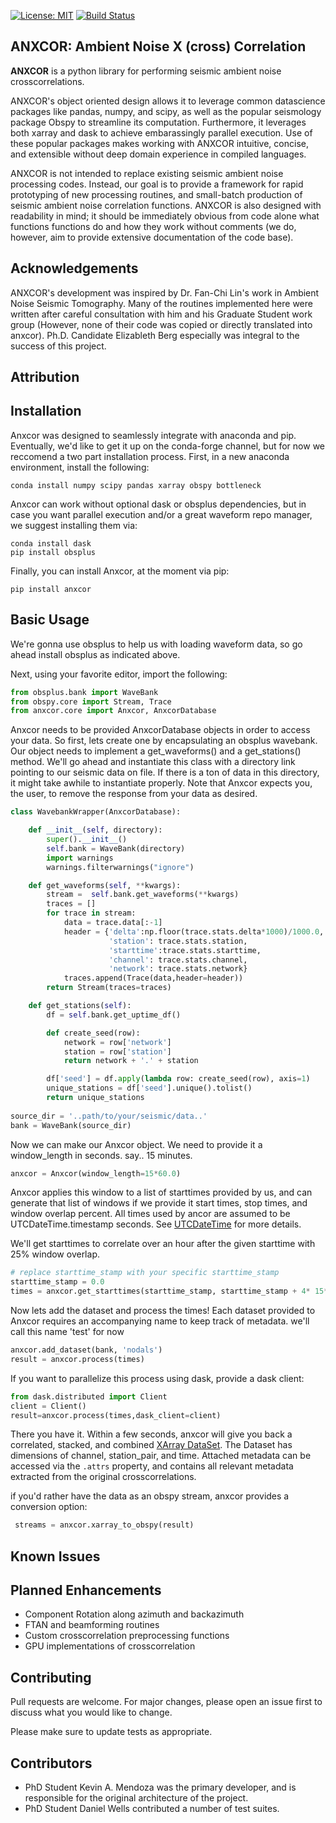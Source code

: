 [![License: MIT](https://img.shields.io/badge/License-MIT-yellow.svg)](https://opensource.org/licenses/MIT)
[![Build Status](https://travis-ci.org/uofuseismo/anxcor.png?branch=master)](https://travis-ci.org/uofuseismo/anxcor)

## ANXCOR: Ambient Noise X (cross) Correlation

**ANXCOR** is a python library for performing seismic ambient noise crosscorrelations.


ANXCOR's object oriented design allows it to leverage common datascience packages like pandas, numpy, and scipy, as well as the popular seismology package Obspy to streamline its computation. Furthermore, it leverages both xarray and dask to achieve embarassingly parallel execution. Use of these popular packages makes working with ANXCOR intuitive, concise, and extensible without deep domain experience in compiled languages.

ANXCOR is not intended to replace existing seismic ambient noise processing codes. Instead, our goal is to provide a framework for rapid prototyping of new processing routines, and small-batch production of seismic ambient noise correlation functions. ANXCOR is also designed with readability in mind; it should be immediately obvious from code alone what functions functions do and how they work without comments (we do, however, aim to provide extensive documentation of the code base). 


## Acknowledgements
ANXCOR's development was inspired by Dr. Fan-Chi Lin's work in Ambient Noise Seismic Tomography. Many of the routines implemented here were written after careful consultation with him and his Graduate Student work group (However, none of their code was copied or directly translated into anxcor). Ph.D. Candidate Elizableth Berg especially was integral to the success of this project.

## Attribution

## Installation
Anxcor was designed to seamlessly integrate with anaconda and pip. Eventually, we'd like to get it up on the conda-forge channel, but for now we reccomend a two part installation process. First, in a new anaconda environment, install the following:
```
conda install numpy scipy pandas xarray obspy bottleneck
```
Anxcor can work without optional dask or obsplus dependencies, but in case you want parallel execution and/or a great waveform repo manager, we suggest installing them via:
```
conda install dask
pip install obsplus
```
Finally, you can install Anxcor, at the moment via pip:
```
pip install anxcor
```
## Basic Usage
We're gonna use obsplus to help us with loading waveform data, so go ahead install obsplus as indicated above.

Next, using your favorite editor, import the following:
```python
from obsplus.bank import WaveBank
from obspy.core import Stream, Trace
from anxcor.core import Anxcor, AnxcorDatabase
```
Anxcor needs to be provided AnxcorDatabase objects in order to access your data. So first, lets create one by encapsulating an obsplus wavebank. Our object needs to implement a get_waveforms() and a get_stations() method. We'll go ahead and instantiate this class with a directory link pointing to our seismic data on file. If there is a ton of data in this directory, it might take awhile to instantiate properly. Note that Anxcor expects you, the user, to remove the response from your data as desired. 
```python
class WavebankWrapper(AnxcorDatabase):

    def __init__(self, directory):
        super().__init__()
        self.bank = WaveBank(directory)
        import warnings
        warnings.filterwarnings("ignore")

    def get_waveforms(self, **kwargs):
        stream =  self.bank.get_waveforms(**kwargs)
        traces = []
        for trace in stream:
            data = trace.data[:-1]
            header = {'delta':np.floor(trace.stats.delta*1000)/1000.0,
                      'station': trace.stats.station,
                      'starttime':trace.stats.starttime,
                      'channel': trace.stats.channel,
                      'network': trace.stats.network}
            traces.append(Trace(data,header=header))
        return Stream(traces=traces)

    def get_stations(self):
        df = self.bank.get_uptime_df()

        def create_seed(row):
            network = row['network']
            station = row['station']
            return network + '.' + station

        df['seed'] = df.apply(lambda row: create_seed(row), axis=1)
        unique_stations = df['seed'].unique().tolist()
        return unique_stations
        
source_dir = '..path/to/your/seismic/data..'
bank = WaveBank(source_dir)
```
Now we can make our Anxcor object. We need to provide it a window_length in seconds. say.. 15 minutes.
```python
anxcor = Anxcor(window_length=15*60.0)
```
Anxcor applies this window to a list of starttimes provided by us, and can generate that list of windows if we provide it  start times, stop times, and window overlap percent. All times used by ancor are assumed to be UTCDateTime.timestamp seconds. See [UTCDateTime](https://docs.obspy.org/packages/autogen/obspy.core.utcdatetime.UTCDateTime.html) for more details. 

We'll get starttimes to correlate over an hour after the given starttime with 25% window overlap.
```python
# replace starttime_stamp with your specific starttime_stamp
starttime_stamp = 0.0
times = anxcor.get_starttimes(starttime_stamp, starttime_stamp + 4* 15*60, 0.25)
```
Now lets add the dataset and process the times! Each dataset provided to Anxcor requires an accompanying name to keep track of metadata. we'll call this name 'test' for now
```python
anxcor.add_dataset(bank, 'nodals')
result = anxcor.process(times)
```
If you want to parallelize this process using dask, provide a dask client:
```python
from dask.distributed import Client
client = Client()
result=anxcor.process(times,dask_client=client)
```
There you have it. Within a few seconds, anxcor will give you back a correlated, stacked, and combined [XArray DataSet](http://xarray.pydata.org/en/stable/data-structures.html#dataset). The Dataset has dimensions of channel, station_pair, and time. Attached metadata can be accessed via the ```.attrs``` property, and contains all relevant metadata extracted from the original crosscorrelations. 

if you'd rather have the data as an obspy stream, anxcor provides a conversion option:

```python
 streams = anxcor.xarray_to_obspy(result)
```


## Known Issues
## Planned Enhancements

- Component Rotation along azimuth and backazimuth
- FTAN and beamforming routines
- Custom crosscorrelation preprocessing functions
- GPU implementations of crosscorrelation

## Contributing
Pull requests are welcome. For major changes, please open an issue first to discuss what you would like to change.

Please make sure to update tests as appropriate.

## Contributors
- PhD Student Kevin A. Mendoza was the primary developer, and is responsible for the original architecture of the project.
- PhD Student Daniel Wells contributed a number of test suites.



